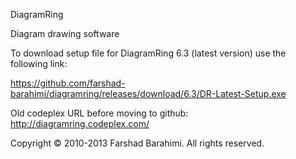 DiagramRing

Diagram drawing software

To download setup file for DiagramRing 6.3 (latest version) use the following link:

https://github.com/farshad-barahimi/diagramring/releases/download/6.3/DR-Latest-Setup.exe

Old codeplex URL before moving to github: http://diagramring.codeplex.com/ 

Copyright © 2010-2013 Farshad Barahimi. All rights reserved.
